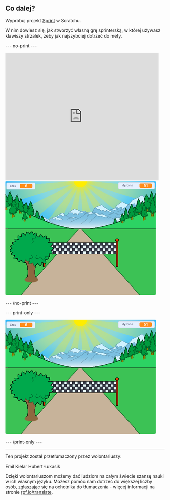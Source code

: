 ## Co dalej?

Wypróbuj projekt [Sprint](https://projects.raspberrypi.org/en/projects/sprint) w Scratchu.

W nim dowiesz się, jak stworzyć własną grę sprinterską, w której używasz klawiszy strzałek, żeby jak najszybciej dotrzeć do mety.

--- no-print ---

<div class="scratch-preview">
  <iframe allowtransparency="true" width="485" height="402" src="https://scratch.mit.edu/projects/embed/298930696/?autostart=false" frameborder="0" scrolling="no"></iframe>
  <img src="images/sprint-final.png">
</div>

--- /no-print ---

--- print-only ---

![ukończony projekt](images/sprint-final.png)

--- /print-only ---

***

Ten projekt został przetłumaczony przez wolontariuszy:

Emil Kielar
Hubert Łukasik

Dzięki wolontariuszom możemy dać ludziom na całym świecie szansę nauki w ich własnym języku. Możesz pomóc nam dotrzeć do większej liczby osób, zgłaszając się na ochotnika do tłumaczenia - więcej informacji na stronie [rpf.io/translate](https://rpf.io/translate).